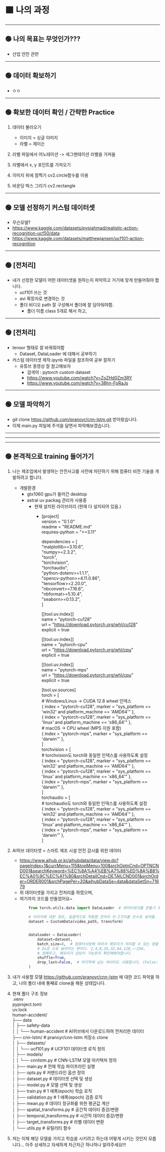 # 🟩 나의 과정  

---
## 🟢 나의 목표는 무엇인가???  

- 산업 안전 관련  

---
## 🟢 데이터 확보하기  

- ㅇㅇ  

---
## 🟢 확보한 데이터 확인 / 간략한 Practice  
1. 데이터 불러오기  
	- 이미지 = 싱글 이미지  
	- 라벨 = 제이슨  

2. 라벨 파일에서 어노테이션 -> 세그멘테이션 라벨을 가져옴  
3. 라벨에서 x, y 포인트를 가져오기  
4. 이미지 위에 점찍기 cv2.circle함수를 이용  

5. 바운딩 박스 그리기 cv2.rectangle  


---
## 🟢 모델 선정하기 커스텀 데이터셋  
- 무슨모델?  
- https://www.kaggle.com/datasets/pypiahmad/realistic-action-recognition-ucf50/data  
- https://www.kaggle.com/datasets/matthewjansen/ucf101-action-recognition  


--- 
## 🟢 [전처리]  
- 내가 선정한 모델이 어떤 데이터셋을 원하는지 파악하고 거기에 맞게 만들어줘야 합니다.  
    - ucf101 쓰는 것  
    - avi 확장자로 변경하는 것  
    - 폴더 비디오 path 잘 구성해서 폴더에 잘 담아둬야함.  
        - 폴더 이름 class 5개로 해서 하고,  

--- 
## 🟢 [전처리]  
- tensor 형태로 잘 바꿔줘야함  
    - Dataset, DataLoader 에 대해서 공부하기  
- 커스텀 데이터셋 제작.ipynb 파일을 참조하여 공부 잘하기  
    - 유튜브 동영상 잘 참고해보자  
        - 검색어 :  pytorch custom dataset  
        - https://www.youtube.com/watch?v=ZoZHd0Zm3RY  
        - https://www.youtube.com/watch?v=38hn-FpRaJs  


--- 
## 🟢 모델 파악하기  
- git clone https://github.com/pranoyr/cnn-lstm.git 받아왔습니다.  
- 이제 main.py 파일에 주석을 달면서 파악해보겠습니다.  



---
---
--- 
## 🟢 본격적으로 training 들어가기  
1. 나는 제조업에서 발생하는 안전사고를 사전에 차단하기 위해 컴퓨터 비전 기술을 개발하려고 합니다.  
    - 개발환경  
        - gtx1060 gpu가 들어간 desktop  
        - astral uv packag 관리자 사용중  
            - 현재 설치된 라이브러리 (현재 다 설치되어 있음.)  
                - [project]  
                    version = "0.1.0"  
                    readme = "README.md"  
                    requires-python = ">=3.11"  

                    dependencies = [  
                        "matplotlib>=3.10.6",  
                        "numpy>=2.3.2",  
                        "torch",  
                        "torchvision",  
                        "torchaudio",  
                        "python-dotenv>=1.1.1",  
                        "opencv-python>=4.11.0.86",  
                        "tensorflow>=2.20.0",  
                        "nbconvert>=7.16.6",  
                        "nbformat>=5.10.4",  
                        "seaborn>=0.13.2",  
                    ]  

                    [[tool.uv.index]]  
                    name = "pytorch-cu128"  
                    url = "https://download.pytorch.org/whl/cu128"  
                    explicit = true  

                    [[tool.uv.index]]  
                    name = "pytorch-cpu"  
                    url = "https://download.pytorch.org/whl/cpu"  
                    explicit = true  
 
                    [[tool.uv.index]]  
                    name = "pytorch-mps"  
                    url = "https://download.pytorch.org/whl/cpu"  
                    explicit = true  


                    [tool.uv.sources]  
                    torch = [  
                        # Windows/Linux → CUDA 12.8 wheel 인덱스  
                        { index = "pytorch-cu128", marker = "sys_platform == 'win32' and platform_machine == 'AMD64'" },  
                        { index = "pytorch-cu128", marker = "sys_platform == 'linux' and platform_machine == 'x86_64'" },  
                        # macOS → CPU wheel (MPS 지원 포함)  
                        { index = "pytorch-mps", marker = "sys_platform == 'darwin'" },  
                    ]  
                    torchvision = [  
                        # torchvision도 torch와 동일한 인덱스를 사용하도록 설정  
                        { index = "pytorch-cu128", marker = "sys_platform == 'win32' and platform_machine == 'AMD64'" },  
                        { index = "pytorch-cu128", marker = "sys_platform == 'linux' and platform_machine == 'x86_64'" },  
                        { index = "pytorch-mps", marker = "sys_platform == 'darwin'" },  
                    ]  
                    torchaudio = [  
                        # torchaudio도 torch와 동일한 인덱스를 사용하도록 설정  
                        { index = "pytorch-cu128", marker = "sys_platform == 'win32' and platform_machine == 'AMD64'" },  
                        { index = "pytorch-cu128", marker = "sys_platform == 'linux' and platform_machine == 'x86_64'" },  
                        { index = "pytorch-mps", marker = "sys_platform == 'darwin'" },  
                    ]  


2. AI허브 데이터셋 = 스마트 제조 시설 안전 감시를 위한 데이터  
    - https://www.aihub.or.kr/aihubdata/data/view.do?pageIndex=1&currMenu=115&topMenu=100&srchOptnCnd=OPTNCND001&searchKeyword=%EC%8A%A4%EB%A7%88%ED%8A%B8%EC%A0%9C%EC%A1%B0&srchDetailCnd=DETAILCND001&srchOrder=ORDER001&srchPagePer=20&aihubDataSe=data&dataSetSn=71679  
    - 위 데이터셋을 가지고 전처리를 하였으며,  
    - 여기까지 코드를 만들었어요~  
        ```python
            from torch.utils.data import DataLoader  # 데이터로더를 만들기 위함  

            # 이미지에 대한 경로, 일괄적으로 적용할 전처리 이 2가지를 인수로 넣어줌.  
            dataset = CustomData(video_path, transform)  


            dataloader = DataLoader(  
                dataset=dataset,  
                batch_size=8,  # 컴퓨터사양에 따라서 메모리가 처리할 수 있는 양을 정해줘야합니다.  
                # 2n승 으로 늘려주는 편이다. 2,4,8,16,32,64,128,~~256,  
                # 정해주고, 메모리가 감당이 가능한지 확인해봐야합니다.  
                shuffle=True,  
                drop_last=False,  # 마지막에 남는 데이터도 사용합니다. (False: 버리지 않음)  
            )  
        ```


3. 내가 사용할 모델 https://github.com/pranoyr/cnn-lstm 에 대한 코드 파악을 하고, 나의 폴더 내에 통째로 clone을 해둔 상태입니다.  


4. 현재 폴더 구조 정보  
    .venv  
    pyproject.toml  
    uv.lock  
    human-accident/  
    ├── data  
    │   ├── safety-data             
    │   │   └── human-accident      # AI허브에서 다운로드하여 전처리한 데이터  
    ├── cnn-lstm/                   # pranoyr/cnn-lstm 저장소 clone  
    │   ├── datasets/  
    │   │   └── ucf101.py           # UCF101 데이터셋 로직 정의  
    │   ├── models/  
    │   │   └── cnnlstm.py          # CNN-LSTM 모델 아키텍처 정의  
    │   ├── main.py                 # 전체 학습 파이프라인 실행  
    │   ├── opts.py                 # 커맨드라인 옵션 정의  
    │   ├── dataset.py              # 데이터셋 선택 및 생성  
    │   ├── model.py                # 모델 선택 및 생성  
    │   ├── train.py                # 1 에폭(epoch) 학습 로직  
    │   ├── validation.py           # 1 에폭(epoch) 검증 로직  
    │   ├── mean.py                 # 데이터 정규화를 위한 평균값 계산  
    │   ├── spatial_transforms.py   # 공간적 데이터 증강/변환  
    │   ├── temporal_transforms.py  # 시간적 데이터 증강/변환  
    │   ├── target_transforms.py    # 라벨 데이터 변환  
    │   └── utils.py                # 유틸리티 함수  


5. 저는 이제 해당 모델을 가지고 학습을 시키려고 하는데 어떻게 시키는 것인지 모릅니다... 아주 상세하고 자세하게 차근차근 하나하나 알려주세요!!!  



